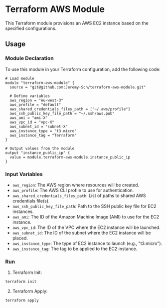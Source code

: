 # Terraform AWS Module

This Terraform module provisions an AWS EC2 instance based on the specified configurations.

## Usage

### Module Declaration

To use this module in your Terraform configuration, add the following code:

```hcl
# Load module
module "terraform-aws-module" {
  source = "git@github.com:Jeremy-Sch/terraform-aws-module.git"

  # Define variables
  aws_region = "eu-west-3"
  aws_profile = "default"
  aws_shared_credentials_files_path = ["~/.aws/profile"]
  aws_ssh_public_key_file_path = "~/.ssh/aws.pub"
  aws_ami = "ami-X"
  aws_vpc_id = "vpc-X"
  aws_subnet_id = "subnet-X"
  aws_instance_type = "t3.micro"
  aws_instance_tag = "Terraform"
}

# Output values from the module
output "instance_public_ip" {
  value = module.terraform-aws-module.instance_public_ip
}
```

### Input Variables
- `aws_region`: The AWS region where resources will be created.
- `aws_profile`: The AWS CLI profile to use for authentication.
- `aws_shared_credentials_files_path`: List of paths to shared AWS credentials file(s).
- `aws_ssh_public_key_file_path`: Path to the SSH public key file for EC2 instances.
- `aws_ami`: The ID of the Amazon Machine Image (AMI) to use for the EC2 instance.
- `aws_vpc_id`: The ID of the VPC where the EC2 instance will be launched.
- `aws_subnet_id`: The ID of the subnet where the EC2 instance will be placed.
- `aws_instance_type`: The type of EC2 instance to launch (e.g., "t3.micro").
- `aws_instance_tag`: The tag to be applied to the EC2 instance.

### Run

1. Terraform Init:
```bash
terraform init
```
2. Terraform Apply:
```bash
terraform apply
```
